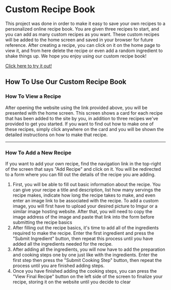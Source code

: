 # Custom Recipe Book

This project was done in order to make it easy to save your own recipes to a personalized online recipe book. You are given three recipes to start, and you can add as many custom recipes as you want. These custom recipes will be added to the home screen and saved in your browser for future reference. After creating a recipe, you can click on it on the home page to view it, and from here delete the recipe or even add a random ingredient to shake things up. We hope you enjoy using our custom recipe book!

[Click here to try it out!](https://caryndcarter.github.io/recipe-book/index.html)

## How To Use Our Custom Recipe Book

### How To View a Recipe
After opening the website using the link provided above, you will be presented with the home screen. This screen shows a card for each recipe that has been added to the site by you, in addition to three recipes we've provided to get you started.
If you want to find out how to make one of these recipes, simply click anywhere on the card and you will be shown the detailed instructions on how to make that recipe.

---

### How To Add a New Recipe
If you want to add your own recipe, find the navigation link in the top-right of the screen that says "Add Recipe" and click on it. You will be redirected to a form where you can fill out the details of the recipe you are adding.
1. First, you will be able to fill out basic information about the recipe. You can give your recipe a title and description, list how many servings the recipe makes, indicate how long the recipe takes to make, and even enter an image link to be associated with the recipe. To add a custom image, you will first have to upload your desired picture to Imgur or a similar image hosting website. After that, you will need to copy the image address of the image and paste that link into the form before submitting the recipe basics
2. After filling out the recipe basics, it's time to add all of the ingredients required to make the recipe. Enter the first ingredient and press the "Submit Ingredient" button, then repeat this process until you have added all the ingredients needed for the recipe.
3. After adding all the ingredients, you will now have to add the preparation and cooking steps one by one just like with the ingredients. Enter the first step then press the "Submit Cooking Step" button, then repeat the process until you are finished adding steps.
4. Once you have finished adding the cooking steps, you can press the "View Final Recipe" button on the left side of the screen to finalize your recipe, storing it on the website until you decide to clear 
